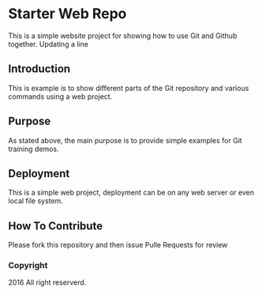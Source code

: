 # Starter Web Repo

This is a simple website project for showing how to use Git and Github together. Updating a line

## Introduction

This is example is to show different parts of the Git repository and various commands using a web project.

## Purpose

As stated above, the main purpose is to provide simple examples for Git training demos.

## Deployment

This is a simple web project, deployment can be on any web server or even local file system.

## How To Contribute

Please fork this repository and then issue Pulle Requests for review

### Copyright

2016 All right reserverd.
